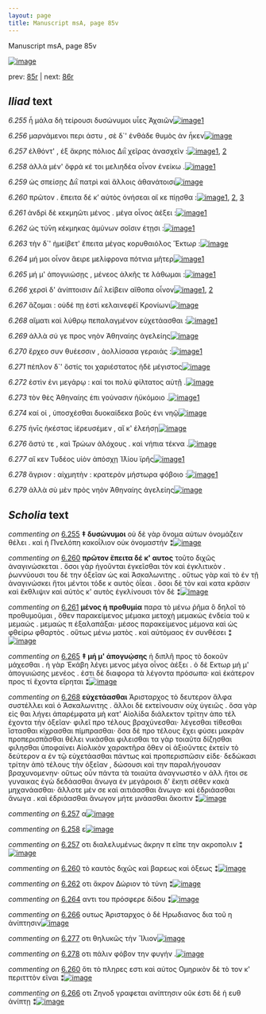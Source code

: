 ```yaml
---
layout: page
title: Manuscript msA, page 85v
---
```


Manuscript msA, page 85v

[![image](http://www.homermultitext.org/iipsrv?OBJ=IIP,1.0&FIF=/project/homer/pyramidal/deepzoom/hmt/vaimg/2017a/VA085VN_0588.tif&WID=100&CVT=JPEG)](http://www.homermultitext.org/ict2/?urn=urn:cite2:hmt:vaimg.2017a:VA085VN_0588)

prev:  [85r](../85r) | next:  [86r](../86r)

## *Iliad* text

*6.255* <a id="6.255"/> ἦ μάλα δὴ τείρουσι δυσώνυμοι υἷες Ἀχαιῶν[![image](http://www.homermultitext.org/iipsrv?OBJ=IIP,1.0&FIF=/project/homer/pyramidal/deepzoom/hmt/vaimg/2017a/VA085VN_0588.tif&RGN=0.435,0.2246,0.421,0.0301&WID=1000&CVT=JPEG)](http://www.homermultitext.org/ict2/?urn=urn:cite2:hmt:vaimg.2017a:VA085VN_0588@0.435,0.2246,0.421,0.0301)[1](#msA_6.90)

*6.256* <a id="6.256"/> μαρνάμενοι περι άστυ , σὲ δ`' ἐνθάδε θυμὸς ἀν ἧκεν[![image](http://www.homermultitext.org/iipsrv?OBJ=IIP,1.0&FIF=/project/homer/pyramidal/deepzoom/hmt/vaimg/2017a/VA085VN_0588.tif&RGN=0.434,0.2464,0.448,0.0301&WID=1000&CVT=JPEG)](http://www.homermultitext.org/ict2/?urn=urn:cite2:hmt:vaimg.2017a:VA085VN_0588@0.434,0.2464,0.448,0.0301)

*6.257* <a id="6.257"/> ἐλθόντ' , ἐξ ἄκρης πόλιος Διῒ χεῖρας ἀνασχεῖν :[![image](http://www.homermultitext.org/iipsrv?OBJ=IIP,1.0&FIF=/project/homer/pyramidal/deepzoom/hmt/vaimg/2017a/VA085VN_0588.tif&RGN=0.433,0.266,0.448,0.0301&WID=1000&CVT=JPEG)](http://www.homermultitext.org/ict2/?urn=urn:cite2:hmt:vaimg.2017a:VA085VN_0588@0.433,0.266,0.448,0.0301)[1](#msAil_6.A15), [2](#msAim_6.239)

*6.258* <a id="6.258"/> ἀλλὰ μέν' ὄφρά κέ τοι μελιηδέα οἶνον ἐνείκω .[![image](http://www.homermultitext.org/iipsrv?OBJ=IIP,1.0&FIF=/project/homer/pyramidal/deepzoom/hmt/vaimg/2017a/VA085VN_0588.tif&RGN=0.433,0.284,0.448,0.0301&WID=1000&CVT=JPEG)](http://www.homermultitext.org/ict2/?urn=urn:cite2:hmt:vaimg.2017a:VA085VN_0588@0.433,0.284,0.448,0.0301)[1](#msAil_6.A16)

*6.259* <a id="6.259"/> ὡς σπείσῃς Διῒ πατρὶ καὶ ἄλλοις ἀθανάτοισι[![image](http://www.homermultitext.org/iipsrv?OBJ=IIP,1.0&FIF=/project/homer/pyramidal/deepzoom/hmt/vaimg/2017a/VA085VN_0588.tif&RGN=0.435,0.3028,0.448,0.0301&WID=1000&CVT=JPEG)](http://www.homermultitext.org/ict2/?urn=urn:cite2:hmt:vaimg.2017a:VA085VN_0588@0.435,0.3028,0.448,0.0301)

*6.260* <a id="6.260"/> πρῶτον . ἔπειτα δέ κ’ αὐτὸς ὀνήσεαι αἴ κε πίῃσθα :[![image](http://www.homermultitext.org/iipsrv?OBJ=IIP,1.0&FIF=/project/homer/pyramidal/deepzoom/hmt/vaimg/2017a/VA085VN_0588.tif&RGN=0.436,0.3216,0.448,0.0301&WID=1000&CVT=JPEG)](http://www.homermultitext.org/ict2/?urn=urn:cite2:hmt:vaimg.2017a:VA085VN_0588@0.436,0.3216,0.448,0.0301)[1](#msAim_6.240), [2](#msAint_6.182), [3](#msA_6.91)

*6.261* <a id="6.261"/> ἀνδρὶ δὲ κεκμηῶτι μένος . μέγα οἶνος ἀέξει :[![image](http://www.homermultitext.org/iipsrv?OBJ=IIP,1.0&FIF=/project/homer/pyramidal/deepzoom/hmt/vaimg/2017a/VA085VN_0588.tif&RGN=0.432,0.3411,0.448,0.0301&WID=1000&CVT=JPEG)](http://www.homermultitext.org/ict2/?urn=urn:cite2:hmt:vaimg.2017a:VA085VN_0588@0.432,0.3411,0.448,0.0301)[1](#msA_6.92)

*6.262* <a id="6.262"/> ὡς τύ̄νη κέκμηκας ἀμύνων σοῖσιν έτῃσι :[![image](http://www.homermultitext.org/iipsrv?OBJ=IIP,1.0&FIF=/project/homer/pyramidal/deepzoom/hmt/vaimg/2017a/VA085VN_0588.tif&RGN=0.431,0.3606,0.448,0.0301&WID=1000&CVT=JPEG)](http://www.homermultitext.org/ict2/?urn=urn:cite2:hmt:vaimg.2017a:VA085VN_0588@0.431,0.3606,0.448,0.0301)[1](#msAim_6.241)

*6.263* <a id="6.263"/> τὴν δ`' ἠμείβετ' ἔπειτα μέγας κορυθαιόλος Ἕκτωρ :[![image](http://www.homermultitext.org/iipsrv?OBJ=IIP,1.0&FIF=/project/homer/pyramidal/deepzoom/hmt/vaimg/2017a/VA085VN_0588.tif&RGN=0.442,0.3779,0.448,0.0301&WID=1000&CVT=JPEG)](http://www.homermultitext.org/ict2/?urn=urn:cite2:hmt:vaimg.2017a:VA085VN_0588@0.442,0.3779,0.448,0.0301)

*6.264* <a id="6.264"/> μή μοι οἶνον ἄειρε μελίφρονα πότνια μῆτερ[![image](http://www.homermultitext.org/iipsrv?OBJ=IIP,1.0&FIF=/project/homer/pyramidal/deepzoom/hmt/vaimg/2017a/VA085VN_0588.tif&RGN=0.44,0.3974,0.448,0.0301&WID=1000&CVT=JPEG)](http://www.homermultitext.org/ict2/?urn=urn:cite2:hmt:vaimg.2017a:VA085VN_0588@0.44,0.3974,0.448,0.0301)[1](#msAim_6.242)

*6.265* <a id="6.265"/> μή μ' ἀπογυιώσῃς , μένεος ἀλκῆς τε λάθωμαι :[![image](http://www.homermultitext.org/iipsrv?OBJ=IIP,1.0&FIF=/project/homer/pyramidal/deepzoom/hmt/vaimg/2017a/VA085VN_0588.tif&RGN=0.438,0.4185,0.448,0.0301&WID=1000&CVT=JPEG)](http://www.homermultitext.org/ict2/?urn=urn:cite2:hmt:vaimg.2017a:VA085VN_0588@0.438,0.4185,0.448,0.0301)[1](#msA_6.93)

*6.266* <a id="6.266"/> χερσὶ δ' ἀνίπτοισιν Διῒ λείβειν αἴθοπα οἶνον[![image](http://www.homermultitext.org/iipsrv?OBJ=IIP,1.0&FIF=/project/homer/pyramidal/deepzoom/hmt/vaimg/2017a/VA085VN_0588.tif&RGN=0.436,0.438,0.448,0.0301&WID=1000&CVT=JPEG)](http://www.homermultitext.org/ict2/?urn=urn:cite2:hmt:vaimg.2017a:VA085VN_0588@0.436,0.438,0.448,0.0301)[1](#msAim_6.243), [2](#msAint_6.183)

*6.267* <a id="6.267"/> ἅζομαι : οὐδέ πῃ ἐστὶ κελαινεφέϊ Κρονίωνι[![image](http://www.homermultitext.org/iipsrv?OBJ=IIP,1.0&FIF=/project/homer/pyramidal/deepzoom/hmt/vaimg/2017a/VA085VN_0588.tif&RGN=0.434,0.456,0.448,0.0301&WID=1000&CVT=JPEG)](http://www.homermultitext.org/ict2/?urn=urn:cite2:hmt:vaimg.2017a:VA085VN_0588@0.434,0.456,0.448,0.0301)

*6.268* <a id="6.268"/> αἵματι καὶ λύθρῳ πεπαλαγμένον εὐχετάασθαι :[![image](http://www.homermultitext.org/iipsrv?OBJ=IIP,1.0&FIF=/project/homer/pyramidal/deepzoom/hmt/vaimg/2017a/VA085VN_0588.tif&RGN=0.434,0.4748,0.448,0.0301&WID=1000&CVT=JPEG)](http://www.homermultitext.org/ict2/?urn=urn:cite2:hmt:vaimg.2017a:VA085VN_0588@0.434,0.4748,0.448,0.0301)[1](#msA_6.94)

*6.269* <a id="6.269"/> ἀλλὰ σύ γε προς νηὸν Ἀθηναίης ἀγελείης[![image](http://www.homermultitext.org/iipsrv?OBJ=IIP,1.0&FIF=/project/homer/pyramidal/deepzoom/hmt/vaimg/2017a/VA085VN_0588.tif&RGN=0.432,0.4966,0.448,0.0301&WID=1000&CVT=JPEG)](http://www.homermultitext.org/ict2/?urn=urn:cite2:hmt:vaimg.2017a:VA085VN_0588@0.432,0.4966,0.448,0.0301)

*6.270* <a id="6.270"/> ἔρχεο συν θυέεσσιν , ἀολλίσασα γεραιάς :[![image](http://www.homermultitext.org/iipsrv?OBJ=IIP,1.0&FIF=/project/homer/pyramidal/deepzoom/hmt/vaimg/2017a/VA085VN_0588.tif&RGN=0.428,0.5139,0.448,0.0301&WID=1000&CVT=JPEG)](http://www.homermultitext.org/ict2/?urn=urn:cite2:hmt:vaimg.2017a:VA085VN_0588@0.428,0.5139,0.448,0.0301)[1](#msAint_6.184)

*6.271* <a id="6.271"/> πέπλον δ`' ὅστίς τοι χαριέστατος ἠδὲ μέγιστος[![image](http://www.homermultitext.org/iipsrv?OBJ=IIP,1.0&FIF=/project/homer/pyramidal/deepzoom/hmt/vaimg/2017a/VA085VN_0588.tif&RGN=0.429,0.5297,0.448,0.0301&WID=1000&CVT=JPEG)](http://www.homermultitext.org/ict2/?urn=urn:cite2:hmt:vaimg.2017a:VA085VN_0588@0.429,0.5297,0.448,0.0301)

*6.272* <a id="6.272"/> ἐστὶν ἐνι μεγάρῳ : καί τοι πολὺ φίλτατος αὐτῇ .[![image](http://www.homermultitext.org/iipsrv?OBJ=IIP,1.0&FIF=/project/homer/pyramidal/deepzoom/hmt/vaimg/2017a/VA085VN_0588.tif&RGN=0.429,0.55,0.448,0.0301&WID=1000&CVT=JPEG)](http://www.homermultitext.org/ict2/?urn=urn:cite2:hmt:vaimg.2017a:VA085VN_0588@0.429,0.55,0.448,0.0301)

*6.273* <a id="6.273"/> τὸν θὲς Ἀθηναίης ἐπι γούνασιν ἠϋκόμοιο .[![image](http://www.homermultitext.org/iipsrv?OBJ=IIP,1.0&FIF=/project/homer/pyramidal/deepzoom/hmt/vaimg/2017a/VA085VN_0588.tif&RGN=0.429,0.5695,0.448,0.0301&WID=1000&CVT=JPEG)](http://www.homermultitext.org/ict2/?urn=urn:cite2:hmt:vaimg.2017a:VA085VN_0588@0.429,0.5695,0.448,0.0301)[1](#msAim_6.244)

*6.274* <a id="6.274"/> καί οἱ , ὑποσχέσθαι δυοκαίδεκα βοῦς ἐνι νηῷ[![image](http://www.homermultitext.org/iipsrv?OBJ=IIP,1.0&FIF=/project/homer/pyramidal/deepzoom/hmt/vaimg/2017a/VA085VN_0588.tif&RGN=0.429,0.5883,0.448,0.0301&WID=1000&CVT=JPEG)](http://www.homermultitext.org/ict2/?urn=urn:cite2:hmt:vaimg.2017a:VA085VN_0588@0.429,0.5883,0.448,0.0301)

*6.275* <a id="6.275"/> ήνῑς ἠκέστας ἱ̈ερευσέμεν , αἴ κ' ἐλεήσῃ[![image](http://www.homermultitext.org/iipsrv?OBJ=IIP,1.0&FIF=/project/homer/pyramidal/deepzoom/hmt/vaimg/2017a/VA085VN_0588.tif&RGN=0.427,0.6056,0.448,0.0301&WID=1000&CVT=JPEG)](http://www.homermultitext.org/ict2/?urn=urn:cite2:hmt:vaimg.2017a:VA085VN_0588@0.427,0.6056,0.448,0.0301)

*6.276* <a id="6.276"/> ἄστύ τε , καὶ Τρώων ἀλόχους . καὶ νήπια τέκνα .[![image](http://www.homermultitext.org/iipsrv?OBJ=IIP,1.0&FIF=/project/homer/pyramidal/deepzoom/hmt/vaimg/2017a/VA085VN_0588.tif&RGN=0.431,0.6273,0.448,0.0301&WID=1000&CVT=JPEG)](http://www.homermultitext.org/ict2/?urn=urn:cite2:hmt:vaimg.2017a:VA085VN_0588@0.431,0.6273,0.448,0.0301)

*6.277* <a id="6.277"/> αἴ κεν Τυδέος υἱὸν ἀπόσχῃ Ἰ̈λίου ϊρῆς[![image](http://www.homermultitext.org/iipsrv?OBJ=IIP,1.0&FIF=/project/homer/pyramidal/deepzoom/hmt/vaimg/2017a/VA085VN_0588.tif&RGN=0.43,0.6454,0.448,0.0301&WID=1000&CVT=JPEG)](http://www.homermultitext.org/ict2/?urn=urn:cite2:hmt:vaimg.2017a:VA085VN_0588@0.43,0.6454,0.448,0.0301)[1](#msAim_6.245)

*6.278* <a id="6.278"/> ἄγριον : αἰχμητὴν : κρατερὸν μήστωρα φόβοιο :[![image](http://www.homermultitext.org/iipsrv?OBJ=IIP,1.0&FIF=/project/homer/pyramidal/deepzoom/hmt/vaimg/2017a/VA085VN_0588.tif&RGN=0.43,0.6664,0.448,0.0301&WID=1000&CVT=JPEG)](http://www.homermultitext.org/ict2/?urn=urn:cite2:hmt:vaimg.2017a:VA085VN_0588@0.43,0.6664,0.448,0.0301)[1](#msAim_6.246)

*6.279* <a id="6.279"/> ἀλλὰ σὺ μὲν πρὸς νηὸν Ἀθηναίης ἀγελείης[![image](http://www.homermultitext.org/iipsrv?OBJ=IIP,1.0&FIF=/project/homer/pyramidal/deepzoom/hmt/vaimg/2017a/VA085VN_0588.tif&RGN=0.427,0.6852,0.448,0.0301&WID=1000&CVT=JPEG)](http://www.homermultitext.org/ict2/?urn=urn:cite2:hmt:vaimg.2017a:VA085VN_0588@0.427,0.6852,0.448,0.0301)

## *Scholia* text

*commenting on* [6.255](#6.255)  <a id="msA_6.90"/> **‡ δυσώνυμοι** οὐ δὲ γὰρ ὄνομα αὐτων ὀνομάζειν θέλει . καὶ ἡ Πνελόπη κακοΐλιον οὐκ ὀνομαστήν ⁑[![image](http://www.homermultitext.org/iipsrv?OBJ=IIP,1.0&FIF=/project/homer/pyramidal/deepzoom/hmt/vaimg/2017a/VA085VN_0588.tif&RGN=0.17538688,0.11853389,0.53389831,0.02406639&WID=1000&CVT=JPEG)](http://www.homermultitext.org/ict2/?urn=urn:cite2:hmt:vaimg.2017a:VA085VN_0588@0.17538688,0.11853389,0.53389831,0.02406639)

*commenting on* [6.260](#6.260)  <a id="msA_6.91"/> **πρῶτον ἔπειτα δέ κ' αυτος** τοῦτο διχῶς ἀναγινώσκεται . ὅσοι γὰρ ἡγοῦνται ἐγκεῖσθαι τὸν καὶ ἐγκλιτικὸν . ῥωννύουσι του δὲ την ὀξεῖαν ὡς καὶ Ἀσκαλωνιτης . οὕτως γὰρ καὶ τὸ ἐν τῇ ἀναγινώσκει ἤτοι μέντοι τόδε κ αυτὸς ὀΐεαι . ὅσοι δὲ τὸν καὶ κατα κρᾶσιν καὶ ἔκθλιψιν καὶ αὐτὸς κ' αυτὸς ἐγκλίνουσι τὸν δὲ ⁑[![image](http://www.homermultitext.org/iipsrv?OBJ=IIP,1.0&FIF=/project/homer/pyramidal/deepzoom/hmt/vaimg/2017a/VA085VN_0588.tif&RGN=0.17815033,0.12226833,0.70136330,0.04854772&WID=1000&CVT=JPEG)](http://www.homermultitext.org/ict2/?urn=urn:cite2:hmt:vaimg.2017a:VA085VN_0588@0.17815033,0.12226833,0.70136330,0.04854772)

*commenting on* [6.261](#6.261)  <a id="msA_6.92"/> **μένος ἡ προθυμία** παρα τὸ μένω ῥῆμα ὃ δηλοῖ τὸ προθυμοῦμαι , ὅθεν παρακείμενος μέμακα μετοχὴ μεμακώς ἐνδεία τοῦ κ μεμαώς . μεμαὼς π ἐξαλαπάξαι· μέσος παρακείμενος μέμονα καὶ ὡς φθείρω φθαρτὸς . οὕτως μένω ματὸς . καὶ αὐτόμαος ἐν συνθέσει ⁑[![image](http://www.homermultitext.org/iipsrv?OBJ=IIP,1.0&FIF=/project/homer/pyramidal/deepzoom/hmt/vaimg/2017a/VA085VN_0588.tif&RGN=0.17151805,0.15795297,0.69252027,0.04107884&WID=1000&CVT=JPEG)](http://www.homermultitext.org/ict2/?urn=urn:cite2:hmt:vaimg.2017a:VA085VN_0588@0.17151805,0.15795297,0.69252027,0.04107884)

*commenting on* [6.265](#6.265)  <a id="msA_6.93"/> **‡ μή μ' ἀπογυῴσης** ἡ διπλῆ προς τὸ δοκοῦν μάχεσθαι . ἡ γὰρ Ἑκάβη λέγει μενος μέγα οἶνος ἀέξει . ὁ δὲ Εκτωρ μή μ' ἀπογυιώσης μενέος . ἐστι δὲ διαφορα τὰ λέγοντα πρόσωπα· καὶ ἑκάτερον προς τί ἔχοντα εἴρηται ⁑[![image](http://www.homermultitext.org/iipsrv?OBJ=IIP,1.0&FIF=/project/homer/pyramidal/deepzoom/hmt/vaimg/2017a/VA085VN_0588.tif&RGN=0.18846721,0.41770401,0.20854827,0.06777317&WID=1000&CVT=JPEG)](http://www.homermultitext.org/ict2/?urn=urn:cite2:hmt:vaimg.2017a:VA085VN_0588@0.18846721,0.41770401,0.20854827,0.06777317)

*commenting on* [6.268](#6.268)  <a id="msA_6.94"/> **εὐχετάασθαι** Ἀρισταρχος τὸ δευτερον ἄλφα συστέλλει καὶ ὁ Ἀσκαλωνιτης . ἄλλοι δὲ εκτείνουσιν οὐχ ὑγειῶς . ὅσα γὰρ εἰς θαι λήγει ἀπαρέμφατα μὴ κατ' Αἰολίδα διάλεκτον τρίτην ἀπο τέλ ἐχοντα τὴν ὀξεῖαν· φιλεῖ προ τέλους βραχύνεσθαι· λέγεσθαι τίθεσθαι ἵστασθαι κίχρασθαι πίμπρασθαι· ὅσα δὲ προ τέλους ἔχει φύσει μακρὰν προπερισπᾶσθαι θέλει νικὰσθαι φιλεισθαι τα γὰρ τοιαῦτα δίζησθαι φιλησθαι ὑποφαίνει Αἰολικὸν χαρακτῆρα ὅθεν οἱ ἀξιοῦντες ἐκτείν τὸ δεύτερον α ἐν τῷ εὐχετάασθαι πάντως καὶ προπερισπῶσιν εἰδε· δεδώκασι τρίτην ἀπὸ τέλους τὴν ὀξεῖαν , δώσουσι καὶ την παραλήγουσαν βραχυνομενην· οὕτως οὖν πάντα τὰ τοιαύτα ἀναγνωστέο ν ἀλλ ἤτοι σε γυναικας ἐγὼ δεδάασθαι ἄνωγα ἐν μεγάροισι δ' ἕκητι σέθεν κακὰ μηχανάασθαι· ἄλλοτε μέν σε καὶ αιτιάασθαι ἄνωγα· καὶ ἐδριάασθαι ἄνωγα . καὶ ἐδριάασθαι ἄνωγον μήτε μνάασθαι ἄκοιτιν ⁑[![image](http://www.homermultitext.org/iipsrv?OBJ=IIP,1.0&FIF=/project/homer/pyramidal/deepzoom/hmt/vaimg/2017a/VA085VN_0588.tif&RGN=0.19178335,0.47662517,0.21941783,0.26597510&WID=1000&CVT=JPEG)](http://www.homermultitext.org/ict2/?urn=urn:cite2:hmt:vaimg.2017a:VA085VN_0588@0.19178335,0.47662517,0.21941783,0.26597510)

*commenting on* [6.257](#6.257)  <a id="msAil_6.A15.comment"/> α[![image](http://www.homermultitext.org/iipsrv?OBJ=IIP,1.0&FIF=/project/homer/pyramidal/deepzoom/hmt/vaimg/2017a/VA085VN_0588.tif&RGN=0.499,0.2697,0.029,0.012&WID=1000&CVT=JPEG)](http://www.homermultitext.org/ict2/?urn=urn:cite2:hmt:vaimg.2017a:VA085VN_0588@0.499,0.2697,0.029,0.012)

*commenting on* [6.258](#6.258)  <a id="msAil_6.A16.comment"/> ε[![image](http://www.homermultitext.org/iipsrv?OBJ=IIP,1.0&FIF=/project/homer/pyramidal/deepzoom/hmt/vaimg/2017a/VA085VN_0588.tif&RGN=0.518,0.2878,0.026,0.0135&WID=1000&CVT=JPEG)](http://www.homermultitext.org/ict2/?urn=urn:cite2:hmt:vaimg.2017a:VA085VN_0588@0.518,0.2878,0.026,0.0135)

*commenting on* [6.257](#6.257)  <a id="msAim_6.239.comment"/> οτι διαλελυμένως ἄκρην π εῖπε την ακροπολιν ⁑[![image](http://www.homermultitext.org/iipsrv?OBJ=IIP,1.0&FIF=/project/homer/pyramidal/deepzoom/hmt/vaimg/2017a/VA085VN_0588.tif&RGN=0.38909359,0.27053942,0.05361091,0.02697095&WID=1000&CVT=JPEG)](http://www.homermultitext.org/ict2/?urn=urn:cite2:hmt:vaimg.2017a:VA085VN_0588@0.38909359,0.27053942,0.05361091,0.02697095)

*commenting on* [6.260](#6.260)  <a id="msAim_6.240.comment"/> τὸ καυτὸς διχῶς καὶ βαρεως καὶ ὀξεως ⁑[![image](http://www.homermultitext.org/iipsrv?OBJ=IIP,1.0&FIF=/project/homer/pyramidal/deepzoom/hmt/vaimg/2017a/VA085VN_0588.tif&RGN=0.38927782,0.32710927,0.05932203,0.02627939&WID=1000&CVT=JPEG)](http://www.homermultitext.org/ict2/?urn=urn:cite2:hmt:vaimg.2017a:VA085VN_0588@0.38927782,0.32710927,0.05932203,0.02627939)

*commenting on* [6.262](#6.262)  <a id="msAim_6.241.comment"/> οτι ἄκρον Δώριον τὸ τύνη ⁑[![image](http://www.homermultitext.org/iipsrv?OBJ=IIP,1.0&FIF=/project/homer/pyramidal/deepzoom/hmt/vaimg/2017a/VA085VN_0588.tif&RGN=0.38706706,0.37178423,0.05563744,0.02143845&WID=1000&CVT=JPEG)](http://www.homermultitext.org/ict2/?urn=urn:cite2:hmt:vaimg.2017a:VA085VN_0588@0.38706706,0.37178423,0.05563744,0.02143845)

*commenting on* [6.264](#6.264)  <a id="msAim_6.242.comment"/> αντι του πρόσφερε δίδου ⁑[![image](http://www.homermultitext.org/iipsrv?OBJ=IIP,1.0&FIF=/project/homer/pyramidal/deepzoom/hmt/vaimg/2017a/VA085VN_0588.tif&RGN=0.39222550,0.40857538,0.05361091,0.02213001&WID=1000&CVT=JPEG)](http://www.homermultitext.org/ict2/?urn=urn:cite2:hmt:vaimg.2017a:VA085VN_0588@0.39222550,0.40857538,0.05361091,0.02213001)

*commenting on* [6.266](#6.266)  <a id="msAim_6.243.comment"/> ουτως Ἀρισταρχος ὁ δὲ Ηρωδιανος δια τοῦ η ἀνίπτησιν[![image](http://www.homermultitext.org/iipsrv?OBJ=IIP,1.0&FIF=/project/homer/pyramidal/deepzoom/hmt/vaimg/2017a/VA085VN_0588.tif&RGN=0.39093589,0.44647303,0.05582167,0.02738589&WID=1000&CVT=JPEG)](http://www.homermultitext.org/ict2/?urn=urn:cite2:hmt:vaimg.2017a:VA085VN_0588@0.39093589,0.44647303,0.05582167,0.02738589)

*commenting on* [6.277](#6.277)  <a id="msAim_6.245.comment"/> οτι θηλυκῶς τὴν Ἴλιον[![image](http://www.homermultitext.org/iipsrv?OBJ=IIP,1.0&FIF=/project/homer/pyramidal/deepzoom/hmt/vaimg/2017a/VA085VN_0588.tif&RGN=0.40456890,0.66141079,0.04366249,0.01798064&WID=1000&CVT=JPEG)](http://www.homermultitext.org/ict2/?urn=urn:cite2:hmt:vaimg.2017a:VA085VN_0588@0.40456890,0.66141079,0.04366249,0.01798064)

*commenting on* [6.278](#6.278)  <a id="msAim_6.246.comment"/> οτι πάλιν φόβον την φυγήν .[![image](http://www.homermultitext.org/iipsrv?OBJ=IIP,1.0&FIF=/project/homer/pyramidal/deepzoom/hmt/vaimg/2017a/VA085VN_0588.tif&RGN=0.41046426,0.67994467,0.04310980,0.01715076&WID=1000&CVT=JPEG)](http://www.homermultitext.org/ict2/?urn=urn:cite2:hmt:vaimg.2017a:VA085VN_0588@0.41046426,0.67994467,0.04310980,0.01715076)

*commenting on* [6.260](#6.260)  <a id="msAint_6.182.comment"/> ὅτι τὸ πληρες εστι καὶ αὐτος Ομηρικὸν δὲ τὸ τον κ' περιτττὸν εῖναι ⁑[![image](http://www.homermultitext.org/iipsrv?OBJ=IIP,1.0&FIF=/project/homer/pyramidal/deepzoom/hmt/vaimg/2017a/VA085VN_0588.tif&RGN=0.84893147,0.31701245,0.04163596,0.04107884&WID=1000&CVT=JPEG)](http://www.homermultitext.org/ict2/?urn=urn:cite2:hmt:vaimg.2017a:VA085VN_0588@0.84893147,0.31701245,0.04163596,0.04107884)

*commenting on* [6.266](#6.266)  <a id="msAint_6.183.comment"/> οτι Ζηνοδ γραφεται ανίπτησιν οῦκ έστι δὲ ἡ ευθ ἀνίπτῃ ⁑[![image](http://www.homermultitext.org/iipsrv?OBJ=IIP,1.0&FIF=/project/homer/pyramidal/deepzoom/hmt/vaimg/2017a/VA085VN_0588.tif&RGN=0.85022108,0.42959889,0.03408254,0.03540802&WID=1000&CVT=JPEG)](http://www.homermultitext.org/ict2/?urn=urn:cite2:hmt:vaimg.2017a:VA085VN_0588@0.85022108,0.42959889,0.03408254,0.03540802)